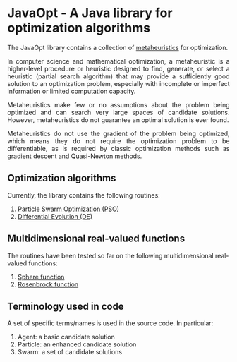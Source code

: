 # JavaOpt - A Java library for optimization algorithms

The JavaOpt library contains a collection of [metaheuristics](https://en.wikipedia.org/wiki/Metaheuristic) for optimization.

<div style="text-align: justify;">
	<p>
		In computer science and mathematical optimization, a metaheuristic is a higher-level procedure or heuristic designed to find, generate, or select a heuristic (partial search algorithm) that may provide a sufficiently good solution to an optimization problem, especially with incomplete or imperfect information or limited computation capacity.
	</p>
	<p>
		Metaheuristics make few or no assumptions about the problem being optimized and can search very large spaces of candidate solutions. However, metaheuristics do not guarantee an optimal solution is ever found.
	</p>
	<p>
		Metaheuristics do not use the gradient of the problem being optimized, which means they do not require the optimization problem to be differentiable, as is required by classic optimization methods such as gradient descent and Quasi-Newton methods.
	</p>
</div>

## Optimization algorithms

Currently, the library contains the following routines:

1. [Particle Swarm Optimization (PSO)](https://en.wikipedia.org/wiki/Particle_swarm_optimization)
2. [Differential Evolution (DE)](https://en.wikipedia.org/wiki/Differential_evolution)

## Multidimensional real-valued functions

The routines have been tested so far on the following multidimensional real-valued functions:

1. [Sphere function](https://www.sfu.ca/~ssurjano/spheref.html)
2. [Rosenbrock function](https://en.wikipedia.org/wiki/Rosenbrock_function)

## Terminology used in code

A set of specific terms/names is used in the source code. In particular:

1. Agent: a basic candidate solution
2. Particle: an enhanced candidate solution
3. Swarm: a set of candidate solutions